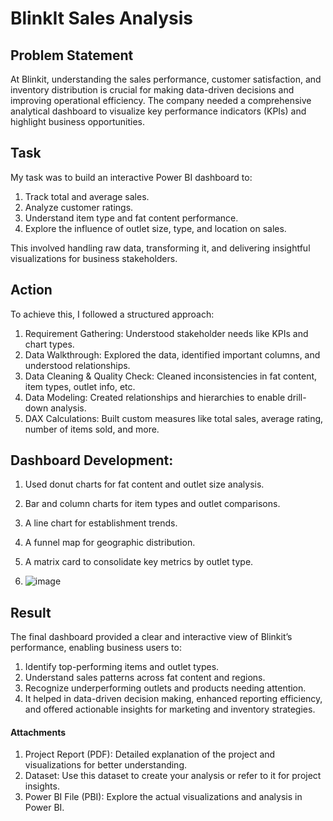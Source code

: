 # BlinkIt Sales Analysis
 
## Problem Statement
At Blinkit, understanding the sales performance, customer satisfaction, and inventory distribution is crucial for making data-driven decisions and improving operational efficiency. The company needed a comprehensive analytical dashboard to visualize key performance indicators (KPIs) and highlight business opportunities.

## Task 
My task was to build an interactive Power BI dashboard to:

 1. Track total and average sales.
 2. Analyze customer ratings.
 3. Understand item type and fat content performance.
 4. Explore the influence of outlet size, type, and location on sales.

This involved handling raw data, transforming it, and delivering insightful visualizations for business stakeholders.

## Action 
To achieve this, I followed a structured approach:
 1. Requirement Gathering: Understood stakeholder needs like KPIs and chart types.
 2. Data Walkthrough: Explored the data, identified important columns, and understood relationships.
 3. Data Cleaning & Quality Check: Cleaned inconsistencies in fat content, item types, outlet info, etc.
 4. Data Modeling: Created relationships and hierarchies to enable drill-down analysis.
 5. DAX Calculations: Built custom measures like total sales, average rating, number of items sold, and more.

## Dashboard Development:

 1. Used donut charts for fat content and outlet size analysis.
 2. Bar and column charts for item types and outlet comparisons.
 3. A line chart for establishment trends.
 4. A funnel map for geographic distribution.
 5. A matrix card to consolidate key metrics by outlet type.

 6. ![image](https://github.com/user-attachments/assets/8de7af05-8e15-40c7-8b6f-764d1cacfa3c)



## Result 
The final dashboard provided a clear and interactive view of Blinkit’s performance, enabling business users to:

 1. Identify top-performing items and outlet types.
 2. Understand sales patterns across fat content and regions.
 3. Recognize underperforming outlets and products needing attention.
 4. It helped in data-driven decision making, enhanced reporting efficiency, and offered actionable insights for marketing and inventory strategies.
 
#### Attachments 
 1. Project Report (PDF): Detailed explanation of the project and visualizations for better understanding.
 2. Dataset: Use this dataset to create your analysis or refer to it for project insights.
 3. Power BI File (PBI): Explore the actual visualizations and analysis in Power BI.
